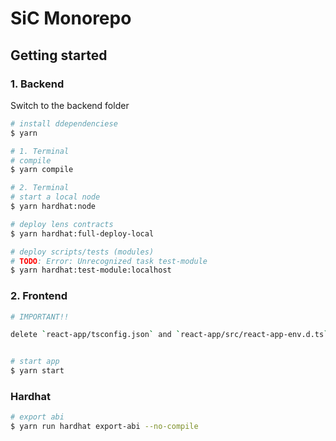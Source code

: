 # SiC Monorepo

## Getting started

### 1. Backend

Switch to the backend folder

```bash
# install ddependenciese
$ yarn

# 1. Terminal
# compile
$ yarn compile

# 2. Terminal
# start a local node
$ yarn hardhat:node

# deploy lens contracts
$ yarn hardhat:full-deploy-local

# deploy scripts/tests (modules)
# TODO: Error: Unrecognized task test-module
$ yarn hardhat:test-module:localhost
```

### 2. Frontend

```bash
# IMPORTANT!!

delete `react-app/tsconfig.json` and `react-app/src/react-app-env.d.ts`


# start app
$ yarn start
```

### Hardhat

```bash
# export abi
$ yarn run hardhat export-abi --no-compile
```
